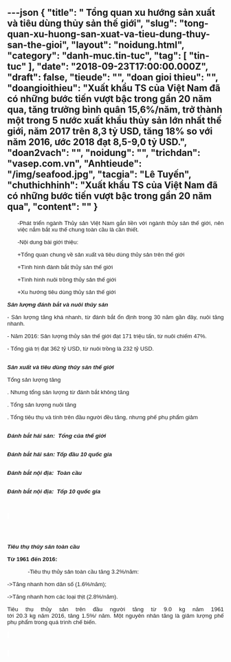 ---json
{
    "title": " Tổng quan xu hướng sản xuất và tiêu dùng thủy sản thế giới",
    "slug": "tong-quan-xu-huong-san-xuat-va-tieu-dung-thuy-san-the-gioi",
    "layout": "noidung.html",
    "category": "danh-muc.tin-tuc",
    "tag": [
        "tin-tuc"
    ],
    "date": "2018-09-23T17:00:00.000Z",
    "draft": false,
    "tieude": "",
    "doan gioi thieu": "",
    "doangioithieu": "Xuất khẩu TS của Việt Nam đã có những bước tiến vượt bậc trong gần 20 năm qua, tăng trưởng bình quân 15,6%/năm, trở  thành một  trong 5 nước xuất khẩu  thủy sản  lớn nhất  thế giới, năm 2017 trên 8,3 tỷ USD, tăng 18% so với năm 2016, ước 2018 đạt 8,5-9,0 tỷ USD.",
    "doan2vach": "",
    "noidung": "",
    "trichdan": "vasep.com.vn",
    "Anhtieude": "/img/seafood.jpg",
    "tacgia": "Lê Tuyến",
    "chuthichhinh": "Xuất khẩu TS của Việt Nam đã có những bước tiến vượt bậc trong gần 20 năm qua",
    "__content__": ""
}
---
<p style="margin-left:0.25in; text-align:justify"><span style="font-size:13px"><span style="color:#1b1b1b"><span style="font-family:Arial"><span style="background-color:#ffffff"><span style="font-size:10pt">-</span><span style="font-size:10pt">Ph&aacute;t triển ng&agrave;nh Thủy sản Việt Nam gắn liền với ng&agrave;nh thủy sản thế giới, n&ecirc;n việc nắm bắt xu thế chung to&agrave;n cầu l&agrave; cần thiết.</span></span></span></span></span></p>

<p style="margin-left:0.25in; text-align:justify"><span style="font-size:13px"><span style="color:#1b1b1b"><span style="font-family:Arial"><span style="background-color:#ffffff"><span style="font-size:10pt">-</span><span style="font-size:10pt">Nội dung b&agrave;i giới thiệu:</span></span></span></span></span></p>

<p style="margin-left:0.25in; text-align:justify"><span style="font-size:13px"><span style="color:#1b1b1b"><span style="font-family:Arial"><span style="background-color:#ffffff"><span style="font-size:10pt">+</span><span style="font-size:10pt">Tổng quan chung về sản xuất v&agrave; ti&ecirc;u d&ugrave;ng thủy sản tr&ecirc;n thế giới</span></span></span></span></span></p>

<p style="margin-left:0.25in; text-align:justify"><span style="font-size:13px"><span style="color:#1b1b1b"><span style="font-family:Arial"><span style="background-color:#ffffff"><span style="font-size:10pt">+</span><span style="font-size:10pt">T&igrave;nh h&igrave;nh đ&aacute;nh bắt thủy sản thế giới</span></span></span></span></span></p>

<p style="margin-left:0.25in; text-align:justify"><span style="font-size:13px"><span style="color:#1b1b1b"><span style="font-family:Arial"><span style="background-color:#ffffff"><span style="font-size:10pt">+</span><span style="font-size:10pt">T&igrave;nh h&igrave;nh nu&ocirc;i trồng thủy sản thế giới</span></span></span></span></span></p>

<p style="margin-left:0.25in; text-align:justify"><span style="font-size:13px"><span style="color:#1b1b1b"><span style="font-family:Arial"><span style="background-color:#ffffff"><span style="font-size:10pt">+</span><span style="font-size:10pt">Xu hướng ti&ecirc;u d&ugrave;ng thủy sản thế giới</span></span></span></span></span></p>

<p style="text-align:justify"><span style="font-size:13px"><span style="color:#1b1b1b"><span style="font-family:Arial"><span style="background-color:#ffffff"><strong><em><span style="font-size:10pt">Sản lượng đ&aacute;nh bắt v&agrave; nu&ocirc;i thủy sản</span></em></strong></span></span></span></span></p>

<p style="text-align:justify"><span style="font-size:13px"><span style="color:#1b1b1b"><span style="font-family:Arial"><span style="background-color:#ffffff"><span style="font-size:10pt">- Sản lượng tăng kh&aacute; nhanh, từ đ&aacute;nh bắt ổn định trong 30 năm gần đ&acirc;y, nu&ocirc;i tăng nhanh.</span></span></span></span></span></p>

<p style="text-align:justify"><span style="font-size:13px"><span style="color:#1b1b1b"><span style="font-family:Arial"><span style="background-color:#ffffff"><span style="font-size:10pt">- Năm 2016: Sản lượng thủy sản thế giới đạt 171 triệu tấn, từ nu&ocirc;i chiếm 47%.</span></span></span></span></span></p>

<p style="text-align:justify"><span style="font-size:13px"><span style="color:#1b1b1b"><span style="font-family:Arial"><span style="background-color:#ffffff"><span style="font-size:10pt">- Tổng gi&aacute; trị đạt 362 tỷ USD, từ nu&ocirc;i trồng l&agrave; 232 tỷ USD.</span></span></span></span></span></p>

<p style="text-align:justify"><span style="font-size:13px"><span style="color:#1b1b1b"><span style="font-family:Arial"><span style="background-color:#ffffff"><span style="font-size:10pt"><img alt="" src="http://vasep.com.vn/Uploads/image/PublicFile/image/vf2/28.jpg" /></span></span></span></span></span></p>

<p style="text-align:justify"><span style="font-size:13px"><span style="color:#1b1b1b"><span style="font-family:Arial"><span style="background-color:#ffffff"><strong><em><span style="font-size:10pt">Sản xuất v&agrave; ti&ecirc;u d&ugrave;ng thủy sản thế giới</span></em></strong></span></span></span></span></p>

<p style="text-align:justify"><span style="font-size:13px"><span style="color:#1b1b1b"><span style="font-family:Arial"><span style="background-color:#ffffff"><span style="font-size:10pt">Tổng sản lượng tăng</span></span></span></span></span></p>

<p style="text-align:justify"><span style="font-size:13px"><span style="color:#1b1b1b"><span style="font-family:Arial"><span style="background-color:#ffffff"><span style="font-size:10pt">. Nhưng tổng sản lượng từ đ&aacute;nh bắt kh&ocirc;ng tăng</span></span></span></span></span></p>

<p style="text-align:justify"><span style="font-size:13px"><span style="color:#1b1b1b"><span style="font-family:Arial"><span style="background-color:#ffffff"><span style="font-size:10pt">. Tổng sản lượng nu&ocirc;i tăng</span></span></span></span></span></p>

<p style="text-align:justify"><span style="font-size:13px"><span style="color:#1b1b1b"><span style="font-family:Arial"><span style="background-color:#ffffff"><span style="font-size:10pt">. Tổng ti&ecirc;u thụ v&agrave; t&iacute;nh tr&ecirc;n đầu người đều tăng, nhưng phế phụ phẩm giảm</span></span></span></span></span></p>

<p style="text-align:justify"><span style="font-size:13px"><span style="color:#1b1b1b"><span style="font-family:Arial"><span style="background-color:#ffffff"><span style="font-size:10pt"><img alt="" src="http://vasep.com.vn/Uploads/image/PublicFile/image/vf2/29.jpg" /></span></span></span></span></span></p>

<p style="text-align:justify"><span style="font-size:13px"><span style="color:#1b1b1b"><span style="font-family:Arial"><span style="background-color:#ffffff"><strong><em><span style="font-size:10pt">Đ&aacute;nh bắt hải sản</span></em></strong><strong><em><span style="font-size:10pt">:&nbsp;</span></em></strong><strong><em><span style="font-size:10pt">&nbsp;Tổng của thế giới</span></em></strong></span></span></span></span></p>

<p style="text-align:justify"><span style="font-size:13px"><span style="color:#1b1b1b"><span style="font-family:Arial"><span style="background-color:#ffffff"><strong><em><span style="font-size:10pt"><img alt="" src="http://vasep.com.vn/Uploads/image/PublicFile/image/vf2/30.jpg" /></span></em></strong></span></span></span></span></p>

<p style="text-align:justify"><span style="font-size:13px"><span style="color:#1b1b1b"><span style="font-family:Arial"><span style="background-color:#ffffff"><strong><em><span style="font-size:10pt">Đ&aacute;nh bắt hải sản</span></em></strong><strong><em><span style="font-size:10pt">:&nbsp;</span></em></strong><strong><em><span style="font-size:10pt">Tốp đầu 10 quốc gia</span></em></strong></span></span></span></span></p>

<p style="text-align:justify"><span style="font-size:13px"><span style="color:#1b1b1b"><span style="font-family:Arial"><span style="background-color:#ffffff"><strong><em><span style="font-size:10pt"><img alt="" src="http://vasep.com.vn/Uploads/image/PublicFile/image/vf2/31.jpg" /></span></em></strong></span></span></span></span></p>

<p style="text-align:justify"><span style="font-size:13px"><span style="color:#1b1b1b"><span style="font-family:Arial"><span style="background-color:#ffffff"><strong><em><span style="font-size:10pt">Đ&aacute;nh bắt nội địa:</span></em></strong><em>&nbsp;</em><em><span style="font-size:10pt">&nbsp;<strong>To&agrave;n cầu</strong></span></em></span></span></span></span></p>

<p style="text-align:justify"><span style="font-size:13px"><span style="color:#1b1b1b"><span style="font-family:Arial"><span style="background-color:#ffffff"><em><span style="font-size:10pt"><strong><img alt="" src="http://vasep.com.vn/Uploads/image/PublicFile/image/vf2/33.jpg" /></strong></span></em></span></span></span></span></p>

<p style="text-align:justify"><span style="font-size:13px"><span style="color:#1b1b1b"><span style="font-family:Arial"><span style="background-color:#ffffff"><strong><em><span style="font-size:10pt">Đ&aacute;nh bắt nội địa:</span></em></strong><em>&nbsp;</em><em><span style="font-size:10pt">&nbsp;<strong>Tốp 10 quốc gia</strong></span></em></span></span></span></span></p>

<p style="text-align:justify"><span style="font-size:13px"><span style="color:#1b1b1b"><span style="font-family:Arial"><span style="background-color:#ffffff"><img alt="" src="http://vasep.com.vn/Uploads/image/PublicFile/image/vf2/34.jpg" /></span></span></span></span></p>

<p style="text-align:justify"><span style="font-size:13px"><span style="color:#1b1b1b"><span style="font-family:Arial"><span style="background-color:#ffffff"><img alt="" src="http://vasep.com.vn/Uploads/image/PublicFile/image/vf2/35.jpg" /></span></span></span></span></p>

<p style="text-align:justify"><span style="font-size:13px"><span style="color:#1b1b1b"><span style="font-family:Arial"><span style="background-color:#ffffff">&nbsp;<img alt="" src="http://vasep.com.vn/Uploads/image/PublicFile/image/vf2/36.jpg" /></span></span></span></span></p>

<p style="text-align:justify"><span style="font-size:13px"><span style="color:#1b1b1b"><span style="font-family:Arial"><span style="background-color:#ffffff"><img alt="" src="http://vasep.com.vn/Uploads/image/PublicFile/image/vf2/37.jpg" /></span></span></span></span></p>

<p style="text-align:justify"><span style="font-size:13px"><span style="color:#1b1b1b"><span style="font-family:Arial"><span style="background-color:#ffffff"><img alt="" src="http://vasep.com.vn/Uploads/image/PublicFile/image/vf2/38.jpg" /></span></span></span></span></p>

<p style="text-align:justify"><span style="font-size:13px"><span style="color:#1b1b1b"><span style="font-family:Arial"><span style="background-color:#ffffff"><img alt="" src="http://vasep.com.vn/Uploads/image/PublicFile/image/vf2/39.jpg" /></span></span></span></span></p>

<p style="text-align:justify"><span style="font-size:13px"><span style="color:#1b1b1b"><span style="font-family:Arial"><span style="background-color:#ffffff"><strong><em><span style="font-size:10pt">Ti&ecirc;u thụ thủy sản to&agrave;n cầu</span></em></strong></span></span></span></span></p>

<p style="text-align:justify"><span style="font-size:13px"><span style="color:#1b1b1b"><span style="font-family:Arial"><span style="background-color:#ffffff"><strong><span style="font-size:10pt">Từ&nbsp;</span></strong><strong><span style="font-size:10pt">1961&nbsp;</span></strong><strong><span style="font-size:10pt">đến&nbsp;</span></strong><strong><span style="font-size:10pt">2016:</span></strong></span></span></span></span></p>

<p style="margin-left:0.5in; text-align:justify"><span style="font-size:13px"><span style="color:#1b1b1b"><span style="font-family:Arial"><span style="background-color:#ffffff"><span style="font-size:10pt">-</span><span style="font-size:10pt">Ti&ecirc;u thụ&nbsp;</span><span style="font-size:10pt">thủy sản&nbsp;</span><span style="font-size:10pt">to&agrave;n cầu</span><span style="font-size:10pt">&nbsp;tăng&nbsp;</span><span style="font-size:10pt">3.2%/</span><span style="font-size:10pt">năm</span><span style="font-size:10pt">:</span></span></span></span></span></p>

<p style="text-align:justify"><span style="font-size:13px"><span style="color:#1b1b1b"><span style="font-family:Arial"><span style="background-color:#ffffff"><span style="font-size:10pt">-&gt;</span><span style="font-size:10pt">Tăng nhanh hơn d&acirc;n số&nbsp;</span><span style="font-size:10pt">(1.6%/</span><span style="font-size:10pt">năm</span><span style="font-size:10pt">);</span></span></span></span></span></p>

<p style="text-align:justify"><span style="font-size:13px"><span style="color:#1b1b1b"><span style="font-family:Arial"><span style="background-color:#ffffff"><span style="font-size:10pt">-&gt;</span><span style="font-size:10pt">Tăng nhanh hơn c&aacute;c loại thịt</span><span style="font-size:10pt">&nbsp;(2.8%/</span><span style="font-size:10pt">năm</span><span style="font-size:10pt">).</span></span></span></span></span></p>

<p style="text-align:justify"><span style="font-size:13px"><span style="color:#1b1b1b"><span style="font-family:Arial"><span style="background-color:#ffffff"><span style="font-size:10pt">Ti&ecirc;u thụ&nbsp;</span><span style="font-size:10pt">thủy sản tr&ecirc;n đầu người tăng từ&nbsp;</span><span style="font-size:10pt">9.0 kg&nbsp;</span><span style="font-size:10pt">năm</span><span style="font-size:10pt">&nbsp;1961 t</span><span style="font-size:10pt">ới</span><span style="font-size:10pt">&nbsp;20.</span><span style="font-size:10pt">3</span><span style="font-size:10pt">&nbsp;kg&nbsp;</span><span style="font-size:10pt">năm</span><span style="font-size:10pt">&nbsp;201</span><span style="font-size:10pt">6</span><span style="font-size:10pt">,&nbsp;</span><span style="font-size:10pt">tăng</span><span style="font-size:10pt">&nbsp;1.5%/</span><span style="font-size:10pt">&nbsp;năm</span><span style="font-size:10pt">.</span><span style="font-size:10pt">&nbsp;Một nguy&ecirc;n nh&acirc;n tăng l&agrave; giảm lượng phế phụ phẩm trong qu&aacute; tr&igrave;nh chế biến.</span></span></span></span></span></p>

<p style="text-align:justify"><span style="font-size:13px"><span style="color:#1b1b1b"><span style="font-family:Arial"><span style="background-color:#ffffff"><span style="font-size:10pt"><img alt="" src="http://vasep.com.vn/Uploads/image/PublicFile/image/vf2/40.jpg" />&nbsp;</span></span></span></span></span></p>

<p style="text-align:justify"><span style="font-size:13px"><span style="color:#1b1b1b"><span style="font-family:Arial"><span style="background-color:#ffffff"><span style="font-size:10pt"><img alt="" src="http://vasep.com.vn/Uploads/image/PublicFile/image/vf2/41.jpg" /></span></span></span></span></span></p>

<p style="text-align:justify"><span style="font-size:13px"><span style="color:#1b1b1b"><span style="font-family:Arial"><span style="background-color:#ffffff">&nbsp;<img alt="" src="http://vasep.com.vn/Uploads/image/PublicFile/image/vf2/42.jpg" /></span></span></span></span></p>

<p style="text-align:justify"><span style="font-size:13px"><span style="color:#1b1b1b"><span style="font-family:Arial"><span style="background-color:#ffffff"><img alt="" src="http://vasep.com.vn/Uploads/image/PublicFile/image/vf2/43.jpg" /></span></span></span></span></p>

<p style="text-align:justify"><span style="font-size:13px"><span style="color:#1b1b1b"><span style="font-family:Arial"><span style="background-color:#ffffff"><img alt="" src="http://vasep.com.vn/Uploads/image/PublicFile/image/vf2/44.jpg" /></span></span></span></span></p>
